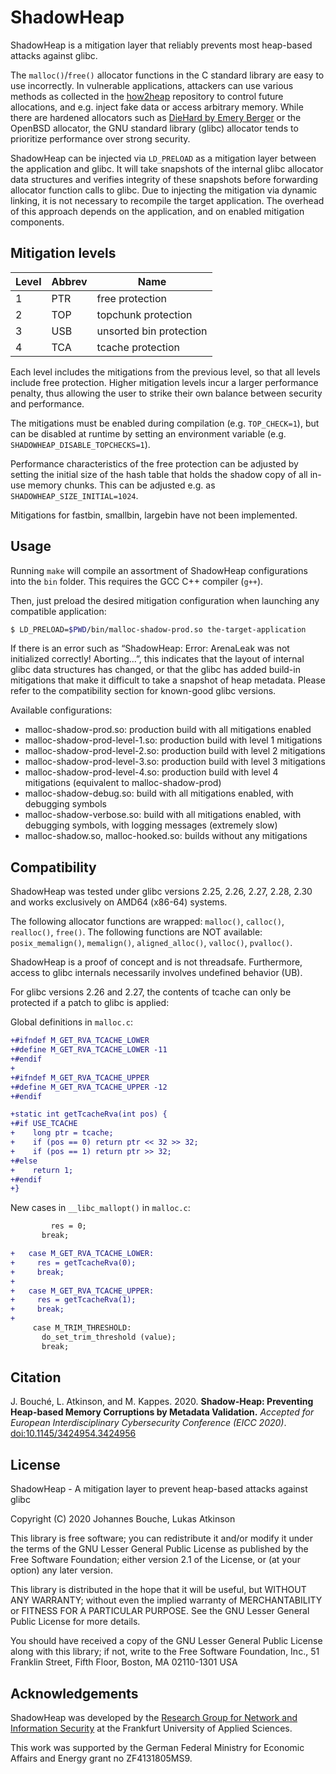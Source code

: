 # ShadowHeap

ShadowHeap is a mitigation layer that reliably prevents most heap-based attacks against glibc.

The `malloc()`/`free()` allocator functions in the C standard library
are easy to use incorrectly.
In vulnerable applications,
attackers can use various methods
as collected in the [how2heap](https://github.com/shellphish/how2heap) repository
to control future allocations,
and e.g. inject fake data or access arbitrary memory.
While there are hardened allocators
such as [DieHard by Emery Berger](https://github.com/emeryberger/DieHard)
or the OpenBSD allocator,
the GNU standard library (glibc) allocator
tends to prioritize performance over strong security.

ShadowHeap can be injected via `LD_PRELOAD` as a mitigation layer between the application and glibc.
It will take snapshots of the internal glibc allocator data structures
and verifies integrity of these snapshots before forwarding allocator function calls to glibc.
Due to injecting the mitigation via dynamic linking,
it is not necessary to recompile the target application.
The overhead of this approach depends on the application, and on enabled mitigation components.

## Mitigation levels

| Level | Abbrev | Name                    |
|-------|--------|-------------------------|
|     1 | PTR    | free protection         |
|     2 | TOP    | topchunk protection     |
|     3 | USB    | unsorted bin protection |
|     4 | TCA    | tcache protection       |

Each level includes the mitigations from the previous level,
so that all levels include free protection.
Higher mitigation levels incur a larger performance penalty,
thus allowing the user to strike their own balance between security and performance.

The mitigations must be enabled during compilation (e.g. `TOP_CHECK=1`),
but can be disabled at runtime
by setting an environment variable (e.g. `SHADOWHEAP_DISABLE_TOPCHECKS=1`).

Performance characteristics of the free protection can be adjusted
by setting the initial size of the hash table that holds the shadow copy
of all in-use memory chunks.
This can be adjusted e.g. as `SHADOWHEAP_SIZE_INITIAL=1024`.

Mitigations for fastbin, smallbin, largebin have not been implemented.

## Usage

Running `make` will compile an assortment of ShadowHeap configurations into the `bin` folder.
This requires the GCC C++ compiler (`g++`).

Then, just preload the desired mitigation configuration
when launching any compatible application:

```bash
$ LD_PRELOAD=$PWD/bin/malloc-shadow-prod.so the-target-application
```

If there is an error such as
“ShadowHeap: Error: ArenaLeak was not initialized correctly! Aborting...”,
this indicates that the layout of internal glibc data structures has changed,
or that the glibc has added build-in mitigations
that make it difficult to take a snapshot of heap metadata.
Please refer to the compatibility section for known-good glibc versions.

Available configurations:

* malloc-shadow-prod.so: production build with all mitigations enabled
* malloc-shadow-prod-level-1.so: production build with level 1 mitigations
* malloc-shadow-prod-level-2.so: production build with level 2 mitigations
* malloc-shadow-prod-level-3.so: production build with level 3 mitigations
* malloc-shadow-prod-level-4.so: production build with level 4 mitigations
  (equivalent to malloc-shadow-prod)
* malloc-shadow-debug.so: build with all mitigations enabled,
  with debugging symbols
* malloc-shadow-verbose.so: build with all mitigations enabled,
  with debugging symbols,
  with logging messages (extremely slow)
* malloc-shadow.so, malloc-hooked.so: builds without any mitigations

## Compatibility

ShadowHeap was tested under glibc versions 2.25, 2.26, 2.27, 2.28, 2.30
and works exclusively on AMD64 (x86-64) systems.

The following allocator functions are wrapped:
`malloc()`, `calloc()`, `realloc()`, `free()`.
The following functions are NOT available:
`posix_memalign()`, `memalign()`, `aligned_alloc()`, `valloc()`, `pvalloc()`.

ShadowHeap is a proof of concept and is not threadsafe.
Furthermore, access to glibc internals necessarily involves undefined behavior (UB).

For glibc versions 2.26 and 2.27, the contents of tcache can only be protected
if a patch to glibc is applied:

Global definitions in `malloc.c`:

```diff
+#ifndef M_GET_RVA_TCACHE_LOWER
+#define M_GET_RVA_TCACHE_LOWER -11
+#endif
+
+#ifndef M_GET_RVA_TCACHE_UPPER
+#define M_GET_RVA_TCACHE_UPPER -12
+#endif

+static int getTcacheRva(int pos) {
+#if USE_TCACHE
+    long ptr = tcache;
+    if (pos == 0) return ptr << 32 >> 32;
+    if (pos == 1) return ptr >> 32;
+#else
+    return 1;
+#endif
+}
```

New cases in `__libc_mallopt()` in `malloc.c`:

```diff
         res = 0;
       break;

+   case M_GET_RVA_TCACHE_LOWER:
+     res = getTcacheRva(0);
+     break;
+
+   case M_GET_RVA_TCACHE_UPPER:
+     res = getTcacheRva(1);
+     break;
+
     case M_TRIM_THRESHOLD:
       do_set_trim_threshold (value);
       break;
```

## Citation

J. Bouché, L. Atkinson, and M. Kappes.
2020.
**Shadow-Heap: Preventing Heap-based Memory Corruptions by Metadata Validation.**
*Accepted for European Interdisciplinary Cybersecurity Conference (EICC 2020)*.
[doi:10.1145/3424954.3424956](https://doi.org/10.1145/3424954.3424956)

## License

ShadowHeap - A mitigation layer to prevent heap-based attacks against glibc

Copyright (C) 2020 Johannes Bouche, Lukas Atkinson

This library is free software; you can redistribute it and/or
modify it under the terms of the GNU Lesser General Public
License as published by the Free Software Foundation; either
version 2.1 of the License, or (at your option) any later version.

This library is distributed in the hope that it will be useful,
but WITHOUT ANY WARRANTY; without even the implied warranty of
MERCHANTABILITY or FITNESS FOR A PARTICULAR PURPOSE.  See the GNU
Lesser General Public License for more details.

You should have received a copy of the GNU Lesser General Public
License along with this library; if not, write to the Free Software
Foundation, Inc., 51 Franklin Street, Fifth Floor, Boston, MA  02110-1301  USA

## Acknowledgements

ShadowHeap was developed
by the [Research Group for Network and Information Security](https://www.fg-itsec.de/)
at the Frankfurt University of Applied Sciences.

This work was supported by the German Federal Ministry for Economic Affairs and Energy grant no ZF4131805MS9.

